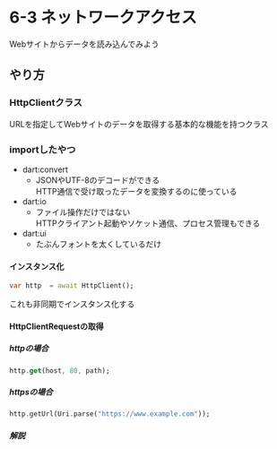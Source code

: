 # 6-3 ネットワークアクセス

Webサイトからデータを読み込んでみよう

## やり方

### HttpClientクラス

URLを指定してWebサイトのデータを取得する基本的な機能を持つクラス

### importしたやつ

- dart:convert
  - JSONやUTF-8のデコードができる  
  HTTP通信で受け取ったデータを変換するのに使っている
- dart:io
  - ファイル操作だけではない  
  HTTPクライアント起動やソケット通信、プロセス管理もできる
- dart:ui
  - たぶんフォントを太くしているだけ

#### インスタンス化

```dart
var http  = await HttpClient();
```

これも非同期でインスタンス化する

#### HttpClientRequestの取得

##### httpの場合

```dart
http.get(host, 80, path);
```

##### httpsの場合

```dart
http.getUrl(Uri.parse("https://www.example.com"));
```

##### 解説
